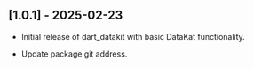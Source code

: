 ## [1.0.1] - 2025-02-23
- Initial release of dart_datakit with basic DataKat functionality.
+ Update package git address.